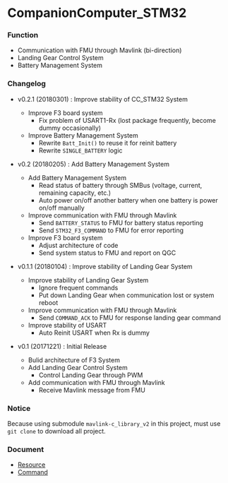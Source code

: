 # CompanionComputer_STM32

### Function
- Communication with FMU through Mavlink (bi-direction)
- Landing Gear Control System
- Battery Management System

### Changelog
* v0.2.1 (20180301) : Improve stability of CC_STM32 System
    * Improve F3 board system
        * Fix problem of USART1-Rx (lost package frequently, become dummy occasionally)
    * Improve Battery Management System
        * Rewrite `Batt_Init()` to reuse it for reinit battery
        * Rewrite `SINGLE_BATTERY` logic

* v0.2 (20180205) : Add Battery Management System
    + Add Battery Management System
        + Read status of battery through SMBus (voltage, current, remaining capacity, etc.)
        + Auto power on/off another battery when one battery is power on/off manually
    * Improve communication with FMU through Mavlink
        + Send `BATTERY_STATUS` to FMU for battery status reporting
        + Send `STM32_F3_COMMAND` to FMU for error reporting
    * Improve F3 board system
        * Adjust architecture of code
        + Send system status to FMU and report on QGC

* v0.1.1 (20180104) : Improve stability of Landing Gear System
    * Improve stability of Landing Gear System
        + Ignore frequent commands
        + Put down Landing Gear when communication lost or system reboot
    * Improve communication with FMU through Mavlink
        + Send `COMMAND_ACK` to FMU for response landing gear command
    * Improve stability of USART
        + Auto Reinit USART when Rx is dummy

* v0.1 (20171221) : Initial Release
    + Bulid architecture of F3 System
    + Add Landing Gear Control System
        + Control Landing Gear through PWM
    + Add communication with FMU through Mavlink
        + Receive Mavlink message from FMU

### Notice
Because using submodule `mavlink-c_library_v2` in this project, must use `git clone` to download all project.

### Document
* [Resource](Doc/Resource.md)
* [Command](Doc/Command.md)